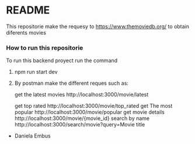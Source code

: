 # README #

This repositorie make the requesy to https://www.themoviedb.org/ to obtain diferents movies 

### How to run this repositorie ###

To run this backend proyect run the command 

1. npm run start dev
2. By postman make the different reques such as:

    get the latest movies 
        http://localhost:3000/movie/latest

    get top rated
        http://localhost:3000/movie/top_rated
    get The most popular 
        http://localhost:3000/movie/popular
    get movie details 
        http://localhost:3000/movie/{movie_id}
    search by name 
        http://localhost:3000/search/movie?query=Movie title





* Daniela Embus 
